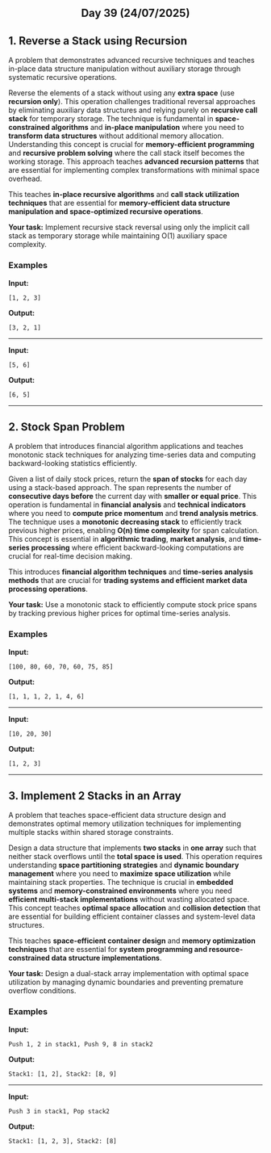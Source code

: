 <h2 align="center">Day 39 (24/07/2025)</h2>

## 1. Reverse a Stack using Recursion
A problem that demonstrates advanced recursive techniques and teaches in-place data structure manipulation without auxiliary storage through systematic recursive operations.

Reverse the elements of a stack without using any **extra space** (use **recursion only**). This operation challenges traditional reversal approaches by eliminating auxiliary data structures and relying purely on **recursive call stack** for temporary storage. The technique is fundamental in **space-constrained algorithms** and **in-place manipulation** where you need to **transform data structures** without additional memory allocation. Understanding this concept is crucial for **memory-efficient programming** and **recursive problem solving** where the call stack itself becomes the working storage. This approach teaches **advanced recursion patterns** that are essential for implementing complex transformations with minimal space overhead.

This teaches **in-place recursive algorithms** and **call stack utilization techniques** that are essential for **memory-efficient data structure manipulation and space-optimized recursive operations**.

**Your task:** Implement recursive stack reversal using only the implicit call stack as temporary storage while maintaining O(1) auxiliary space complexity.

### Examples

**Input:**
```
[1, 2, 3]
```
**Output:**
```
[3, 2, 1]
```

---

**Input:**
```
[5, 6]
```
**Output:**
```
[6, 5]
```

---

## 2. Stock Span Problem
A problem that introduces financial algorithm applications and teaches monotonic stack techniques for analyzing time-series data and computing backward-looking statistics efficiently.

Given a list of daily stock prices, return the **span of stocks** for each day using a stack-based approach. The span represents the number of **consecutive days before** the current day with **smaller or equal price**. This operation is fundamental in **financial analysis** and **technical indicators** where you need to **compute price momentum** and **trend analysis metrics**. The technique uses a **monotonic decreasing stack** to efficiently track previous higher prices, enabling **O(n) time complexity** for span calculation. This concept is essential in **algorithmic trading**, **market analysis**, and **time-series processing** where efficient backward-looking computations are crucial for real-time decision making.

This introduces **financial algorithm techniques** and **time-series analysis methods** that are crucial for **trading systems and efficient market data processing operations**.

**Your task:** Use a monotonic stack to efficiently compute stock price spans by tracking previous higher prices for optimal time-series analysis.

### Examples

**Input:**
```
[100, 80, 60, 70, 60, 75, 85]
```
**Output:**
```
[1, 1, 1, 2, 1, 4, 6]
```

---

**Input:**
```
[10, 20, 30]
```
**Output:**
```
[1, 2, 3]
```

---

## 3. Implement 2 Stacks in an Array
A problem that teaches space-efficient data structure design and demonstrates optimal memory utilization techniques for implementing multiple stacks within shared storage constraints.

Design a data structure that implements **two stacks** in **one array** such that neither stack overflows until the **total space is used**. This operation requires understanding **space partitioning strategies** and **dynamic boundary management** where you need to **maximize space utilization** while maintaining stack properties. The technique is crucial in **embedded systems** and **memory-constrained environments** where you need **efficient multi-stack implementations** without wasting allocated space. This concept teaches **optimal space allocation** and **collision detection** that are essential for building efficient container classes and system-level data structures.

This teaches **space-efficient container design** and **memory optimization techniques** that are essential for **system programming and resource-constrained data structure implementations**.

**Your task:** Design a dual-stack array implementation with optimal space utilization by managing dynamic boundaries and preventing premature overflow conditions.

### Examples

**Input:**
```
Push 1, 2 in stack1, Push 9, 8 in stack2
```
**Output:**
```
Stack1: [1, 2], Stack2: [8, 9]
```

---

**Input:**
```
Push 3 in stack1, Pop stack2
```
**Output:**
```
Stack1: [1, 2, 3], Stack2: [8]
```
